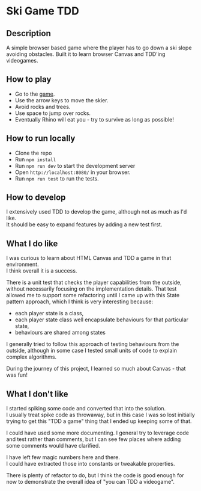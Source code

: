 # Ski Game TDD

## Description

A simple browser based game where the player has to go down a ski slope avoiding obstacles. 
Built it to learn browser Canvas and TDD'ing videogames.

## How to play

- Go to the [game](https://erikologic.github.io/ski-game-tdd/).  
- Use the arrow keys to move the skier.  
- Avoid rocks and trees.
- Use space to jump over rocks.  
- Eventually Rhino will eat you - try to survive as long as possible!

## How to run locally

- Clone the repo
- Run `npm install`
- Run `npm run dev` to start the development server
- Open `http://localhost:8080/` in your browser.  
- Run `npm run test` to run the tests.

## How to develop

I extensively used TDD to develop the game, although not as much as I'd like.  
It should be easy to expand features by adding a new test first.  

## What I do like

I was curious to learn about HTML Canvas and TDD a game in that environment.  
I think overall it is a success.  

There is a unit test that checks the player capabilities from the outside, without necessarily focusing on the implementation details.
That test allowed me to support some refactoring until I came up with this State pattern approach, which I think is very interesting because:  

- each player state is a class,
- each player state class well encapsulate behaviours for that particular state,
- behaviours are shared among states

I generally tried to follow this approach of testing behaviours from the outside, although in some case I tested small units of code to explain complex algorithms.

During the journey of this project, I learned so much about Canvas - that was fun!

## What I don't like

I started spiking some code and converted that into the solution.  
I usually treat spike code as throwaway, but in this case I was so lost initially trying to get this "TDD a game" thing that I ended up keeping some of that.

I could have used some more documenting.
I general try to leverage code and test rather than comments, but I can see few places where adding some comments would have clarified.

I have left few magic numbers here and there.  
I could have extracted those into constants or tweakable properties.

There is plenty of refactor to do, but I think the code is good enough for now to demonstrate the overall idea of "you can TDD a videogame".
